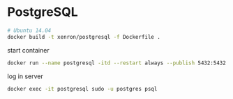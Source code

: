 
# PostgreSQL
```bash
# Ubuntu 14.04
docker build -t xenron/postgresql -f Dockerfile .
```

start container
```bash
docker run --name postgresql -itd --restart always --publish 5432:5432 --volume /srv/docker/postgresql:/var/lib/postgresql xenron/postgresql
```

log in server
```bash
docker exec -it postgresql sudo -u postgres psql
```

